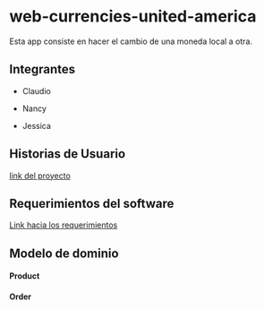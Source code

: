 # web-currencies-united-america

Esta app consiste en hacer el cambio de una moneda local a otra.
    
## Integrantes

- Claudio
    
- Nancy

- Jessica

## Historias de Usuario

[link del proyecto](https://github.com/orgs/currencies-united-america/projects/1)
  
## Requerimientos del software

[Link hacia los requerimientos]()

    
## Modelo de dominio

#### Product

#### Order